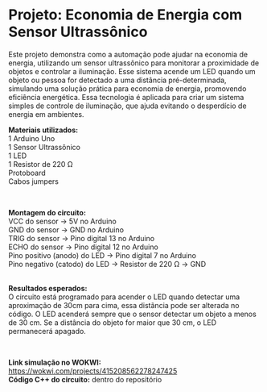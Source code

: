 
# Projeto: Economia de Energia com Sensor Ultrassônico

Este projeto demonstra como a automação pode ajudar na economia de energia, utilizando um sensor ultrassônico para monitorar a proximidade de objetos e controlar a iluminação. Esse sistema acende um LED quando um objeto ou pessoa for detectado a uma distância pré-determinada, simulando uma solução prática para economia de energia, promovendo eficiência energética. Essa tecnologia é aplicada para criar um sistema simples de controle de iluminação, que ajuda evitando o desperdício de energia em ambientes.
<br>

**Materiais utilizados:** 
<br>
1 Arduino Uno<br>
1 Sensor Ultrassônico<br>
1 LED<br>
1 Resistor de 220 Ω<br>
Protoboard<br>
Cabos jumpers

<br>
  
**Montagem do circuito:**
<br>
VCC do sensor -> 5V no Arduino<br>
GND do sensor -> GND no Arduino<br>
TRIG do sensor -> Pino digital 13 no Arduino<br>
ECHO do sensor -> Pino digital 12 no Arduino<br>
Pino positivo (anodo) do LED -> Pino digital 7 no Arduino<br>
Pino negativo (catodo) do LED -> Resistor de 220 Ω -> GND<br>
<br>


**Resultados esperados:** <br>
O circuito está programado para acender o LED quando detectar uma aproximação de 30cm para cima, essa distãncia pode ser alterada no código.
O LED acenderá sempre que o sensor detectar um objeto a menos de 30 cm.
Se a distância do objeto for maior que 30 cm, o LED permanecerá apagado.

<br>


**Link simulação no WOKWI:** https://wokwi.com/projects/415208562278247425 <br>
**Código C++ do circuito:** dentro do repositório



